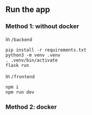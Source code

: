 

## Run the app

### Method 1: without docker

in `/backend`
```
pip install -r requirements.txt
python3 -m venv .venv
. .venv/bin/activate
flask run
```

in `/frontend`
```
npm i
npm run dev
```


### Method 2: docker